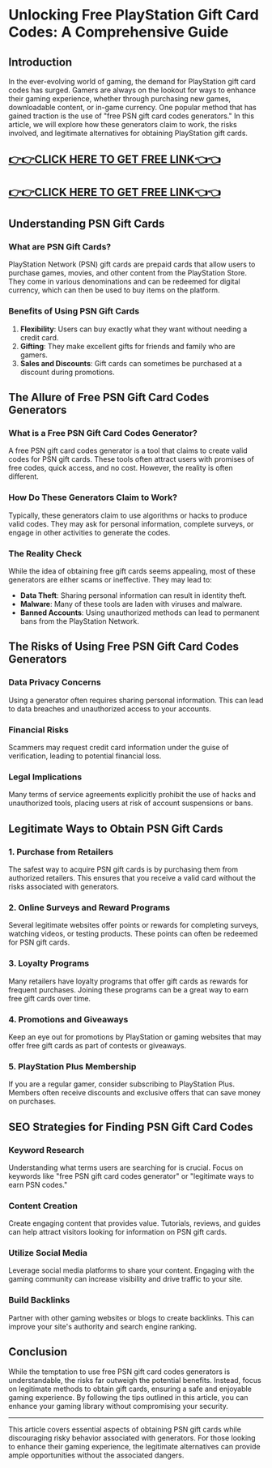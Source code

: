 # Unlocking Free PlayStation Gift Card Codes: A Comprehensive Guide

## Introduction

In the ever-evolving world of gaming, the demand for PlayStation gift card codes has surged. Gamers are always on the lookout for ways to enhance their gaming experience, whether through purchasing new games, downloadable content, or in-game currency. One popular method that has gained traction is the use of "free PSN gift card codes generators." In this article, we will explore how these generators claim to work, the risks involved, and legitimate alternatives for obtaining PlayStation gift cards.

[👉👉CLICK HERE TO GET FREE LINK👈👈](https://todaylink.site/freegiftcard/)
--
[👉👉CLICK HERE TO GET FREE LINK👈👈](https://todaylink.site/freegiftcard/)
--



## Understanding PSN Gift Cards

### What are PSN Gift Cards?

PlayStation Network (PSN) gift cards are prepaid cards that allow users to purchase games, movies, and other content from the PlayStation Store. They come in various denominations and can be redeemed for digital currency, which can then be used to buy items on the platform.

### Benefits of Using PSN Gift Cards

1. **Flexibility**: Users can buy exactly what they want without needing a credit card.
2. **Gifting**: They make excellent gifts for friends and family who are gamers.
3. **Sales and Discounts**: Gift cards can sometimes be purchased at a discount during promotions.

## The Allure of Free PSN Gift Card Codes Generators

### What is a Free PSN Gift Card Codes Generator?

A free PSN gift card codes generator is a tool that claims to create valid codes for PSN gift cards. These tools often attract users with promises of free codes, quick access, and no cost. However, the reality is often different.

### How Do These Generators Claim to Work?

Typically, these generators claim to use algorithms or hacks to produce valid codes. They may ask for personal information, complete surveys, or engage in other activities to generate the codes. 

### The Reality Check

While the idea of obtaining free gift cards seems appealing, most of these generators are either scams or ineffective. They may lead to:

- **Data Theft**: Sharing personal information can result in identity theft.
- **Malware**: Many of these tools are laden with viruses and malware.
- **Banned Accounts**: Using unauthorized methods can lead to permanent bans from the PlayStation Network.

## The Risks of Using Free PSN Gift Card Codes Generators

### Data Privacy Concerns

Using a generator often requires sharing personal information. This can lead to data breaches and unauthorized access to your accounts.

### Financial Risks

Scammers may request credit card information under the guise of verification, leading to potential financial loss.

### Legal Implications

Many terms of service agreements explicitly prohibit the use of hacks and unauthorized tools, placing users at risk of account suspensions or bans.

## Legitimate Ways to Obtain PSN Gift Cards

### 1. Purchase from Retailers

The safest way to acquire PSN gift cards is by purchasing them from authorized retailers. This ensures that you receive a valid card without the risks associated with generators.

### 2. Online Surveys and Reward Programs

Several legitimate websites offer points or rewards for completing surveys, watching videos, or testing products. These points can often be redeemed for PSN gift cards.

### 3. Loyalty Programs

Many retailers have loyalty programs that offer gift cards as rewards for frequent purchases. Joining these programs can be a great way to earn free gift cards over time.

### 4. Promotions and Giveaways

Keep an eye out for promotions by PlayStation or gaming websites that may offer free gift cards as part of contests or giveaways.

### 5. PlayStation Plus Membership

If you are a regular gamer, consider subscribing to PlayStation Plus. Members often receive discounts and exclusive offers that can save money on purchases.

## SEO Strategies for Finding PSN Gift Card Codes

### Keyword Research

Understanding what terms users are searching for is crucial. Focus on keywords like "free PSN gift card codes generator" or "legitimate ways to earn PSN codes."

### Content Creation

Create engaging content that provides value. Tutorials, reviews, and guides can help attract visitors looking for information on PSN gift cards.

### Utilize Social Media

Leverage social media platforms to share your content. Engaging with the gaming community can increase visibility and drive traffic to your site.

### Build Backlinks

Partner with other gaming websites or blogs to create backlinks. This can improve your site's authority and search engine ranking.

## Conclusion

While the temptation to use free PSN gift card codes generators is understandable, the risks far outweigh the potential benefits. Instead, focus on legitimate methods to obtain gift cards, ensuring a safe and enjoyable gaming experience. By following the tips outlined in this article, you can enhance your gaming library without compromising your security.

---

This article covers essential aspects of obtaining PSN gift cards while discouraging risky behavior associated with generators. For those looking to enhance their gaming experience, the legitimate alternatives can provide ample opportunities without the associated dangers.
